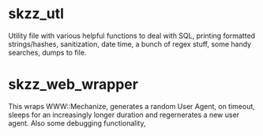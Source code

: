 # skzz_utl

Utility file with various helpful functions to deal with SQL, printing formatted strings/hashes, sanitization, date time, a bunch of regex stuff, some handy searches, dumps to file.

# skzz\_web\_wrapper
This wraps WWW::Mechanize, generates a random User Agent, on timeout, sleeps for an increasingly longer duration and regernerates a new user agent.  Also some debugging functionality,                                                                                                                                                                                                                                                                                                                                                                                                                                                                                                                                                                                                                                                                                                                                                                                                                                                                                                                                                                                                                                                                                                                                                                                 
